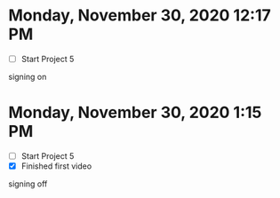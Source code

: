 # Monday, November 30, 2020 12:17 PM
- [ ] Start Project 5

signing on

# Monday, November 30, 2020 1:15 PM
- [ ] Start Project 5
- [x] Finished first video

signing off